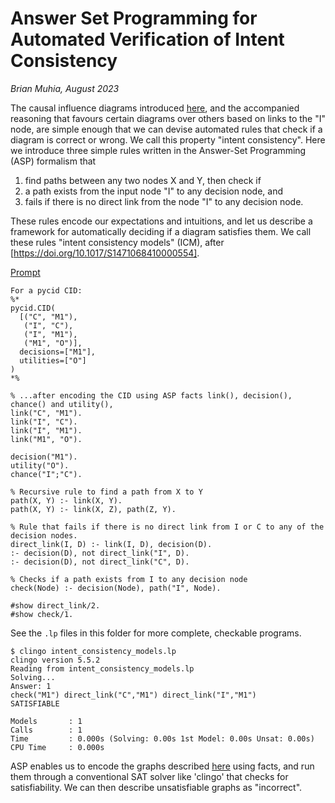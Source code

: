 # Answer Set Programming for Automated Verification of Intent Consistency
_Brian Muhia, August 2023_

The causal influence diagrams introduced [here](https://docs.google.com/document/d/160Yw_iuvztB6CTT9Osj5wC0sOrEKjfaGkkeeYuwQf4Y/edit?usp=sharing), and the accompanied
reasoning that favours certain diagrams over others based on links to
the "I" node, are simple enough that we can devise automated rules that
check if a diagram is correct or wrong. We call this property "intent
consistency". Here we introduce three simple rules written in the
Answer-Set Programming (ASP) formalism that 

1. find paths between any two nodes X and Y, then check if
1. a path exists from the input node "I" to any decision node, and 
1. fails if there is no direct link from the node "I" to any decision node. 

These rules encode our expectations and intuitions, and let us describe
a framework for automatically deciding if a diagram satisfies them. We
call these rules "intent consistency models" (ICM), after
[https://doi.org/10.1017/S1471068410000554].

[Prompt](https://platform.openai.com/playground/prompts?preset=preset-AA5gXvWChqu9skTJ5jAiCp51)
```
For a pycid CID:
%*
pycid.CID(
  [("C", "M1"),
   ("I", "C"),
   ("I", "M1"),
   ("M1", "O")],
  decisions=["M1"],
  utilities=["O"]
)
*%

% ...after encoding the CID using ASP facts link(), decision(), chance() and utility(),
link("C", "M1").
link("I", "C").
link("I", "M1").
link("M1", "O").

decision("M1").
utility("O").
chance("I";"C").

% Recursive rule to find a path from X to Y
path(X, Y) :- link(X, Y).
path(X, Y) :- link(X, Z), path(Z, Y).

% Rule that fails if there is no direct link from I or C to any of the decision nodes.
direct_link(I, D) :- link(I, D), decision(D).
:- decision(D), not direct_link("I", D).
:- decision(D), not direct_link("C", D).

% Checks if a path exists from I to any decision node
check(Node) :- decision(Node), path("I", Node).

#show direct_link/2.
#show check/1.
```
See the `.lp` files in this folder for more complete, checkable programs.

```
$ clingo intent_consistency_models.lp
clingo version 5.5.2
Reading from intent_consistency_models.lp
Solving...
Answer: 1
check("M1") direct_link("C","M1") direct_link("I","M1")
SATISFIABLE

Models       : 1
Calls        : 1
Time         : 0.000s (Solving: 0.00s 1st Model: 0.00s Unsat: 0.00s)
CPU Time     : 0.000s
```

ASP enables us to encode the graphs described [here](https://docs.google.com/document/d/160Yw_iuvztB6CTT9Osj5wC0sOrEKjfaGkkeeYuwQf4Y/edit?usp=sharing) using facts, and run
them through a conventional SAT solver like 'clingo' that checks for
satisfiability. We can then describe unsatisfiable graphs as "incorrect".
